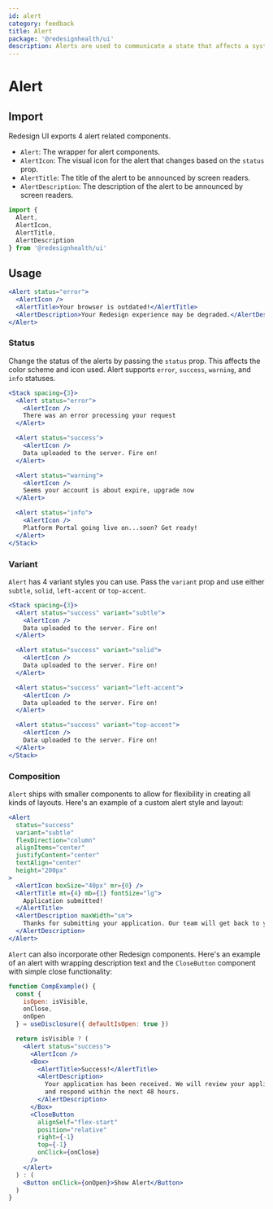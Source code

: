 ```yaml
---
id: alert
category: feedback
title: Alert
package: '@redesignhealth/ui'
description: Alerts are used to communicate a state that affects a system, feature or page.
---
```


# Alert

## Import

Redesign UI exports 4 alert related components.

- `Alert`: The wrapper for alert components.
- `AlertIcon`: The visual icon for the alert that changes based on the `status`
  prop.
- `AlertTitle`: The title of the alert to be announced by screen readers.
- `AlertDescription`: The description of the alert to be announced by screen
  readers.

```js
import {
  Alert,
  AlertIcon,
  AlertTitle,
  AlertDescription
} from '@redesignhealth/ui'
```

## Usage

```jsx
<Alert status="error">
  <AlertIcon />
  <AlertTitle>Your browser is outdated!</AlertTitle>
  <AlertDescription>Your Redesign experience may be degraded.</AlertDescription>
</Alert>
```

### Status

Change the status of the alerts by passing the `status` prop. This affects the
color scheme and icon used. Alert supports `error`, `success`, `warning`, and
`info` statuses.

```jsx
<Stack spacing={3}>
  <Alert status="error">
    <AlertIcon />
    There was an error processing your request
  </Alert>

  <Alert status="success">
    <AlertIcon />
    Data uploaded to the server. Fire on!
  </Alert>

  <Alert status="warning">
    <AlertIcon />
    Seems your account is about expire, upgrade now
  </Alert>

  <Alert status="info">
    <AlertIcon />
    Platform Portal going live on...soon? Get ready!
  </Alert>
</Stack>
```

### Variant

`Alert` has 4 variant styles you can use. Pass the `variant` prop and use either
`subtle`, `solid`, `left-accent` or `top-accent`.

```jsx
<Stack spacing={3}>
  <Alert status="success" variant="subtle">
    <AlertIcon />
    Data uploaded to the server. Fire on!
  </Alert>

  <Alert status="success" variant="solid">
    <AlertIcon />
    Data uploaded to the server. Fire on!
  </Alert>

  <Alert status="success" variant="left-accent">
    <AlertIcon />
    Data uploaded to the server. Fire on!
  </Alert>

  <Alert status="success" variant="top-accent">
    <AlertIcon />
    Data uploaded to the server. Fire on!
  </Alert>
</Stack>
```

### Composition

`Alert` ships with smaller components to allow for flexibility in creating all
kinds of layouts. Here's an example of a custom alert style and layout:

```jsx
<Alert
  status="success"
  variant="subtle"
  flexDirection="column"
  alignItems="center"
  justifyContent="center"
  textAlign="center"
  height="200px"
>
  <AlertIcon boxSize="40px" mr={0} />
  <AlertTitle mt={4} mb={1} fontSize="lg">
    Application submitted!
  </AlertTitle>
  <AlertDescription maxWidth="sm">
    Thanks for submitting your application. Our team will get back to you soon.
  </AlertDescription>
</Alert>
```

`Alert` can also incorporate other Redesign components. Here's an example of an
alert with wrapping description text and the `CloseButton` component with simple
close functionality:

```jsx
function CompExample() {
  const {
    isOpen: isVisible,
    onClose,
    onOpen
  } = useDisclosure({ defaultIsOpen: true })

  return isVisible ? (
    <Alert status="success">
      <AlertIcon />
      <Box>
        <AlertTitle>Success!</AlertTitle>
        <AlertDescription>
          Your application has been received. We will review your application
          and respond within the next 48 hours.
        </AlertDescription>
      </Box>
      <CloseButton
        alignSelf="flex-start"
        position="relative"
        right={-1}
        top={-1}
        onClick={onClose}
      />
    </Alert>
  ) : (
    <Button onClick={onOpen}>Show Alert</Button>
  )
}
```
